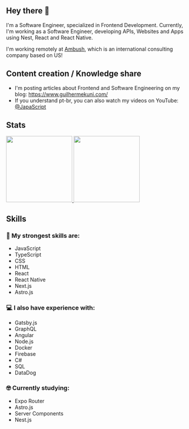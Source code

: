 ## Hey there 👋
I'm a Software Engineer, specialized in Frontend Development. Currently, I'm working as a Software Engineer, developing APIs, Websites and Apps using Nest, React and React Native.

I'm working remotely at [Ambush](https://www.getambush.com/), which is an international consulting company based on US!

## Content creation / Knowledge share
- I'm posting articles about Frontend and Software Engineering on my blog: https://www.guilhermekuni.com/
- If you understand pt-br, you can also watch my videos on YouTube: [@JapaScript](https://www.youtube.com/@JapaScript-wl6qr)

## Stats

<a href="https://github.com/anuraghazra/github-readme-stats">
  <img height="180em" src="https://github-readme-stats.vercel.app/api?username=guilhermekuni&show_icons=true&theme=dracula&include_all_commits=true&count_private=true"/>
  <img height="180em" src="https://github-readme-stats.vercel.app/api/top-langs/?username=guilhermekuni&layout=compact&langs_count=7&theme=dracula"/>
</a>

## Skills

 ### 🚀 My strongest skills are: 
 - JavaScript
 - TypeScript
 - CSS
 - HTML
 - React
 - React Native
 - Next.js
 - Astro.js
 
 ### 💻 I also have experience with:
 - Gatsby.js
 - GraphQL
 - Angular
 - Node.js
 - Docker
 - Firebase
 - C#
 - SQL
 - DataDog

### 🤓 Currently studying:
- Expo Router
- Astro.js
- Server Components
- Nest.js
